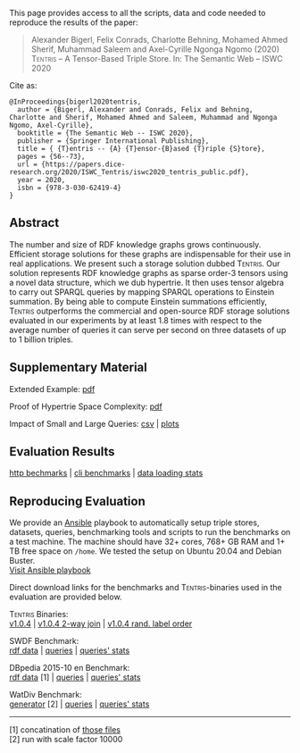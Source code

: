This page provides access to all the scripts, data and code needed to reproduce the results of the  paper:

> Alexander Bigerl, Felix Conrads, Charlotte Behning, Mohamed Ahmed Sherif, Muhammad Saleem and Axel-Cyrille Ngonga Ngomo (2020) <span style="font-variant:small-caps;">Tentris</span> – A Tensor-Based Triple Store. In: The Semantic Web – ISWC 2020

Cite as:
```
@InProceedings{bigerl2020tentris,
  author = {Bigerl, Alexander and Conrads, Felix and Behning, Charlotte and Sherif, Mohamed Ahmed and Saleem, Muhammad and Ngonga Ngomo, Axel-Cyrille},
  booktitle = {The Semantic Web -- ISWC 2020},
  publisher = {Springer International Publishing},
  title = { {T}entris -- {A} {T}ensor-{B}ased {T}riple {S}tore},
  pages = {56--73},
  url = {https://papers.dice-research.org/2020/ISWC_Tentris/iswc2020_tentris_public.pdf},
  year = 2020,
  isbn = {978-3-030-62419-4}
}
```

## Abstract

The number and size of RDF knowledge graphs grows continuously. Efficient storage solutions for these graphs are indispensable for their use in real applications. 
We present such a storage solution dubbed <span style="font-variant:small-caps;">Tentris</span>.
Our solution represents RDF knowledge graphs as sparse order-3 tensors using a novel data structure, which we dub hypertrie. 
It then uses tensor algebra to carry out SPARQL queries by mapping SPARQL operations to Einstein summation. 
By being able to compute Einstein summations efficiently, <span style="font-variant:small-caps;">Tentris</span> outperforms the commercial and open-source RDF storage solutions evaluated in our experiments by at least 1.8 times with respect to the average number of queries it can serve per second on three datasets of up to 1 billion triples.

## Supplementary Material

Extended Example: [pdf](https://raw.githubusercontent.com/dice-group/iswc2020_tentris/master/suppl/extended_example.pdf)

Proof of Hypertrie Space Complexity: [pdf](https://raw.githubusercontent.com/dice-group/iswc2020_tentris/master/suppl/proof_of_hypertrie_space_complexity.pdf)

Impact of Small and Large Queries: [csv](https://raw.githubusercontent.com/dice-group/iswc2020_tentris/master/suppl/ByResultSize/summary_table_impact_of_small_and_large_queries.csv) | 
[plots](https://github.com/dice-group/iswc2020_tentris/tree/master/suppl/ByResultSize) 

## Evaluation Results
[http bechmarks](https://raw.githubusercontent.com/dice-group/iswc2020_tentris/master/measurements/HTTP_benchmark_results.csv) | 
[cli benchmarks](https://raw.githubusercontent.com/dice-group/iswc2020_tentris/master/measurements/CLI_benchmark_results.csv) | 
[data loading stats](https://raw.githubusercontent.com/dice-group/iswc2020_tentris/master/measurements/dataset_loading_stats.tsv)

## Reproducing Evaluation

We provide an [Ansible](https://docs.ansible.com/ansible/latest/index.html) playbook to automatically setup triple stores, datasets, queries, benchmarking tools and scripts to run the benchmarks on a test machine. The machine should have 32+ cores, 768+ GB RAM and 1+ TB free space on `/home`. We tested the setup on Ubuntu 20.04 and Debian Buster.   
[Visit Ansible playbook](https://github.com/dice-group/tentris-paper-benchmarks/releases/tag/v1.0) 

Direct download links for the benchmarks and <span style="font-variant:small-caps;">Tentris</span>-binaries used in the evaluation are provided below. 
 
<span style="font-variant:small-caps;">Tentris</span> Binaries:  
[v1.0.4](https://raw.githubusercontent.com/dice-group/iswc2020_tentris/master/binaries/tentris_1.0.4.zip) | 
[v1.0.4 2-way join](https://raw.githubusercontent.com/dice-group/iswc2020_tentris/master/binaries/tentris_1.0.4_2way_join.zip) | 
[v1.0.4 rand. label order](https://raw.githubusercontent.com/dice-group/iswc2020_tentris/master/binaries/tentris_1.0.4_random_label_order.zip)  

SWDF Benchmark:  
[rdf data](https://hobbitdata.informatik.uni-leipzig.de/ISWC2020_Tentris/swdf.zip)  | 
[queries](https://raw.githubusercontent.com/dice-group/iswc2020_tentris/master/queries/SWDF-Queries.txt) | 
[queries' stats](https://raw.githubusercontent.com/dice-group/iswc2020_tentris/master/queries/SWDF-Queries.tsv)  

DBpedia 2015-10 en Benchmark:  
[rdf data](https://hobbitdata.informatik.uni-leipzig.de/ISWC2020_Tentris/dbpedia_2015-10_en_wo-comments_c.nt.zst) \[1\] | 
[queries](https://raw.githubusercontent.com/dice-group/iswc2020_tentris/master/queries/DBpedia-Queries.txt)  | 
[queries' stats](https://raw.githubusercontent.com/dice-group/iswc2020_tentris/master/queries/DBpedia-Queries.tsv) 
 
WatDiv Benchmark:  
[generator](https://dsg.uwaterloo.ca/watdiv/watdiv_v06.tar) \[2\] | 
[queries](https://raw.githubusercontent.com/dice-group/iswc2020_tentris/master/queries/WatDiv-Queries.txt) | 
[queries' stats](https://raw.githubusercontent.com/dice-group/iswc2020_tentris/master/queries/WatDiv-Queries.tsv)  

  

---
\[1\] concatination of [those files](https://raw.githubusercontent.com/dice-group/iswc2020_tentris/master/datasets/DBpedia-2015-10-en_links.txt)  
\[2\] run with scale factor 10000

